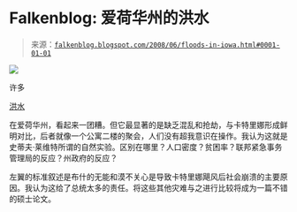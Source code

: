 <!--yml

category: 未分类

date: 2024-05-12 23:14:33

-->

# Falkenblog: 爱荷华州的洪水

> 来源：[`falkenblog.blogspot.com/2008/06/floods-in-iowa.html#0001-01-01`](http://falkenblog.blogspot.com/2008/06/floods-in-iowa.html#0001-01-01)

![](https://blogger.googleusercontent.com/img/b/R29vZ2xl/AVvXsEgLq1vc2E2ToE-6vASQsQAMGxvL-ZapQUNb4X8XSFuAbH3Ry9eAg0uGQ0WxAsqvtRVYHTARVLLu2EjSBh5iSG8D24AuiS_0dKtkVuwvAgBlIWDRo-TqI_RkkWKk5cIpXhe-2MUEcg/s1600-h/iowa1.jpg)

许多

[洪水](http://online.wsj.com/article/SB121346667450175165.html?mod=hps_us_whats_news)

在爱荷华州，看起来一团糟。但它最显著的是缺乏混乱和抢劫，与卡特里娜形成鲜明对比，后者就像一个公寓二楼的聚会，人们没有超我意识在操作。我认为这就是史蒂夫·莱维特所谓的自然实验。区别在哪里？人口密度？贫困率？联邦紧急事务管理局的反应？州政府的反应？

左翼的标准叙述是布什的无能和漠不关心是导致卡特里娜飓风后社会崩溃的主要原因。我认为这给了总统太多的责任。将这些其他灾难与之进行比较将成为一篇不错的硕士论文。
